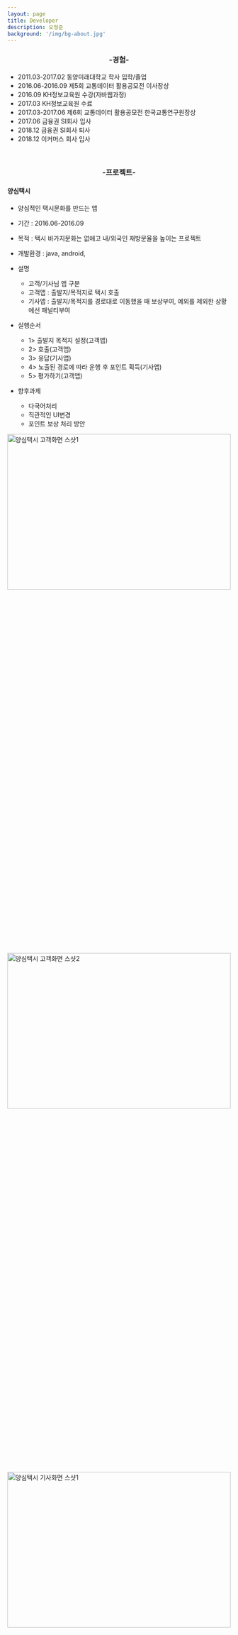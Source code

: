 ```yaml
---
layout: page
title: Developer
description: 오형준
background: '/img/bg-about.jpg'
---
```



<h3 style="text-align: center;"> -경험- </h3>
<p></p>

- 2011.03-2017.02 동양미래대학교 학사 입학/졸업
- 2016.06-2016.09 제5회 교통데이터 활용공모전 이사장상
- 2016.09 KH정보교육원 수강(자바웹과정)
- 2017.03 KH정보교육원 수료
- 2017.03-2017.06 제6회 교통데이터 활용공모전 한국교통연구원장상
- 2017.06 금융권 SI회사 입사
- 2018.12 금융권 SI회사 퇴사
- 2018.12 이커머스 회사 입사

<br>

<h3 style="text-align: center;"> -프로젝트- </h3>
<p></p>

#### 양심택시
- 양심적인 택시문화를 만드는 앱
- 기간 : 2016.06-2016.09
- 목적 : 택시 바가지문화는 없애고 내/외국인 재방문율을 높이는 프로젝트
- 개발환경 : java, android,
- 설명
    - 고객/기사님 앱 구분
    - 고객앱 : 출발지/목적지로 택시 호출
    - 기사앱 : 출발지/목적지를 경로대로 이동했을 때 보상부여, 예외를 제외한 상황에선 패널티부여
    
- 실행순서
    - 1> 출발지 목적지 설정(고객앱)
    - 2> 호출(고객앱)
    - 3> 응답(기사앱)
    - 4> 노출된 경로에 따라 운행 후 포인트 획득(기사앱)
    - 5> 평가하기(고객앱)

- 향후과제
    - 다국어처리
    - 직관적인 UI변경
    - 포인트 보상 처리 방안

<img src="/img/about/yangsimtaxi_cstm_01.png" width="100%" height="30%" title="" alt="양심택시 고객화면 스샷1"/>

<img src="/img/about/yangsimtaxi_cstm_02.png" width="100%" height="30%" title="" alt="양심택시 고객화면 스샷2"/>

<img src="/img/about/yangsimtaxi_drvr_01.png" width="100%" height="30%" title="" alt="양심택시 기사화면 스샷1"/>

<img src="/img/about/yangsimtaxi_drvr_02.png" width="100%" height="30%" title="" alt="양심택시 기사화면 스샷2"/>

<img src="/img/about/winner_prize_yangsim.png" width="100%" height="30%" title="" alt="양심택시 입상사진"/>

---

#### Let's work
- 면접까지 한방에! 화상면접이 가능한 구인구직 웹사이트
- 기간 : 2017.01-2017-03
- 목적 : 면접 리소스 비용을 줄여주는 구인구직사이트
- 사용기술 : Java, Spring, Oracle, Mybatis, 
- 실행순서
    - 1> 구인구직 목록
    - 2> 구인공지 올리기
    - 3> 지원하기
    - 4> 자기소개영상 목록/등록/수정/삭제
    - 5> 화상면접 진행

- 향후 과제
    - 화상채팅 외부 라이브러리대신 내부에서 처리

<img src="/img/about/화상면접스샷.png" width="100%" height="30%" title="" alt="화상면접 화면"/>

---

#### 유어로드
- 교통체증을 줄이는 앱
- 기간 : 2017.03-2017.06
- 목적 : 유령체증을 없앨 수 있는 방법을 구현
- 사용기술 : java, android, AR
- 기능 :
    - Target 운전자의 유도 행동에 대한 보상
    - 운전 중 안전을 위해 필요한 상황에만 발동(챗 헤드 기능)

- 실행순서
    - 1> 앱 실행
    - 2> 스마트폰 거치
    - 3> 앱에 나오는 안내대로 진행
    - 4> 코인이 출현하면 해당 방향으로 차선변경

- 향후 과제
    - 증강현실 정밀도 향상
    - 포인트 확보 방안
    - 안전성 강화

<img src="/img/about/yr_detail_01.png" width="100%" height="30%" title="" alt="유어로드 설명 스샷1"/>

<img src="/img/about/yr_detail_02.png" width="100%" height="30%" title="" alt="유어로드 설명 스샷2"/>

<img src="/img/about/yr_detail_03.png" width="100%" height="30%" title="" alt="유어로드 설명 스샷3"/>

<img src="/img/about/winner_prize_yr.jpeg" width="100%" height="30%" title="" alt="유어로드 입상사진"/>
